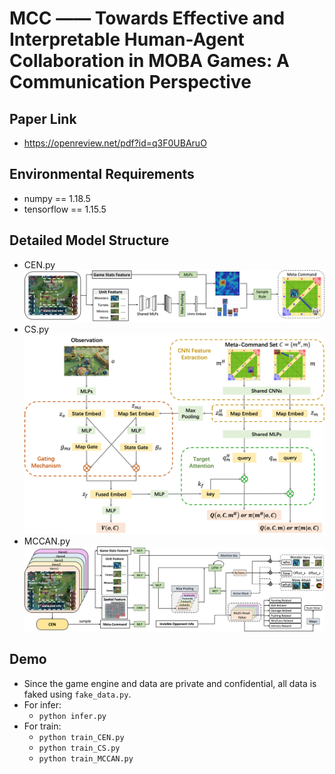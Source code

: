 # MCC —— Towards Effective and Interpretable Human-Agent Collaboration in MOBA Games: A Communication Perspective
## Paper Link
- https://openreview.net/pdf?id=q3F0UBAruO

## Environmental Requirements
- numpy == 1.18.5
- tensorflow == 1.15.5

## Detailed Model Structure
- CEN.py
![CEN](./image/CEN.png)
- CS.py
![CS](./image/CS.png)
- MCCAN.py
![MCCAN](./image/MCCAN.png)

## Demo
- Since the game engine and data are private and confidential, all data is faked using ```fake_data.py```.
- For infer:
  - ``` python infer.py ```
- For train:
  - ``` python train_CEN.py ```
  - ``` python train_CS.py ```
  - ``` python train_MCCAN.py ```
